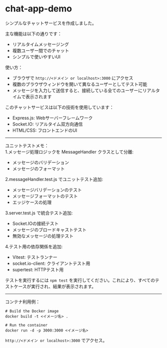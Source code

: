 # chat-app-demo

シンプルなチャットサービスを作成しました。  

主な機能は以下の通りです：  
- リアルタイムメッセージング
- 複数ユーザー間でのチャット
- シンプルで使いやすいUI

使い方：  
- ブラウザで `http://<ドメイン or localhost>:3000` にアクセス
- 複数のブラウザウィンドウを開いて異なるユーザーとしてテスト可能
- メッセージを入力して送信すると、接続している全てのユーザーにリアルタイムで表示されます

このチャットサービスは以下の技術を使用しています：  
- Express.js: Webサーバーフレームワーク
- Socket.IO: リアルタイム双方向通信
- HTML/CSS: フロントエンドのUI

---

ユニットテストメモ：  
1.メッセージ処理ロジックを MessageHandler クラスとして分離:
- メッセージのバリデーション
- メッセージのフォーマット

2.messageHandler.test.js でユニットテスト追加:  
- メッセージバリデーションのテスト
- メッセージフォーマットのテスト
- エッジケースの処理

3.server.test.js で統合テスト追加:  
- Socket.IOの接続テスト
- メッセージのブロードキャストテスト
- 無効なメッセージの処理テスト

4.テスト用の依存関係を追加:  
- Vitest: テストランナー
- socket.io-client: クライアントテスト用
- supertest: HTTPテスト用

テストを実行するには `npm test` を実行してください。これにより、すべてのテストケースが実行され、結果が表示されます。

---

コンテナ利用例：

```
# Build the Docker image
docker build -t <イメージ名> .

# Run the container
docker run -d -p 3000:3000 <イメージ名>
```

`http://<ドメイン or localhost>:3000` でアクセス。
